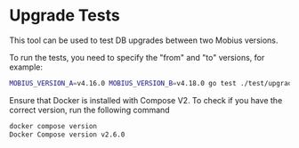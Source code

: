 # Upgrade Tests

This tool can be used to test DB upgrades between two Mobius versions.

To run the tests, you need to specify the "from" and "to" versions, for example:

```sh
MOBIUS_VERSION_A=v4.16.0 MOBIUS_VERSION_B=v4.18.0 go test ./test/upgrade
```

Ensure that Docker is installed with Compose V2.
To check if you have the correct version, run the following command

```sh
docker compose version
Docker Compose version v2.6.0
```
